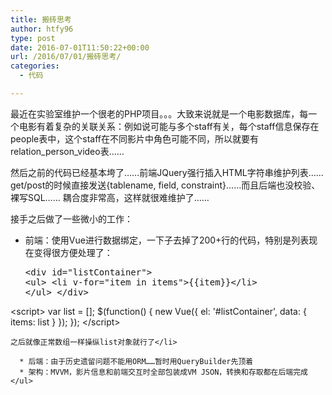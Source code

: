 ```yaml
---
title: 搬砖思考
author: htfy96
type: post
date: 2016-07-01T11:50:22+00:00
url: /2016/07/01/搬砖思考/
categories:
  - 代码

---
```

最近在实验室维护一个很老的PHP项目。。。大致来说就是一个电影数据库，每一个电影有着复杂的关联关系：例如说可能与多个staff有关，每个staff信息保存在people表中，这个staff在不同影片中角色可能不同，所以就要有relation\_person\_video表……
  
然后之前的代码已经基本垮了……前端JQuery强行插入HTML字符串维护列表…… get/post的时候直接发送{tablename, field, constraint}……而且后端也没校验、裸写SQL…… 耦合度非常高，这样就很难维护了……

接手之后做了一些微小的工作：

  * 前端：使用Vue进行数据绑定，一下子去掉了200+行的代码，特别是列表现在变得很方便处理了： <pre class="lang:xhtml decode:true">&lt;div id="listContainer"&gt;
    &lt;ul&gt;
    &lt;li v-for="item in items"&gt;{{item}}&lt;/li&gt;
    &lt;/ul&gt;
&lt;/div&gt;

&lt;script&gt;
var list = [];
$(function() {
    new Vue({
        el: '#listContainer',
        data: {
            items: list
        }
    });
});
&lt;/script&gt;</pre>
    
    之后就像正常数组一样操纵list对象就行了</li> 
    
      * 后端：由于历史遗留问题不能用ORM……暂时用QueryBuilder先顶着
      * 架构：MVVM，影片信息和前端交互时全部包装成VM JSON，转换和存取都在后端完成</ul>